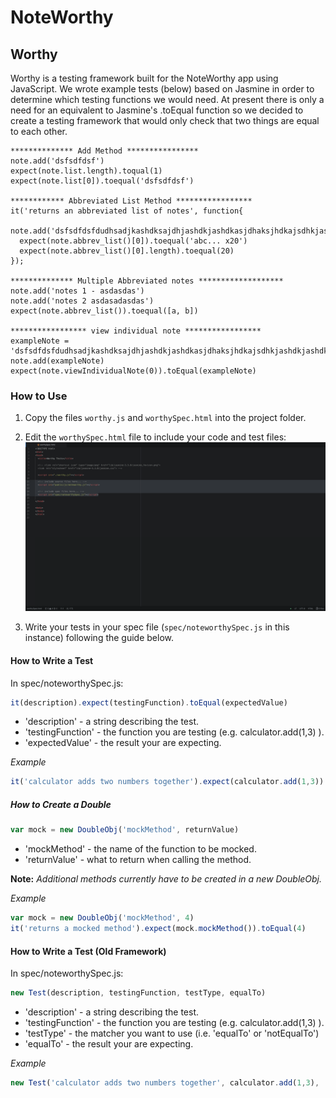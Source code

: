 # NoteWorthy #

## Worthy ##
Worthy is a testing framework built for the NoteWorthy app using JavaScript. We wrote example tests (below) based on Jasmine in order to determine which testing functions we would need. At present there is only a need for an equivalent to Jasmine's .toEqual function so we decided to create a testing framework that would only check that two things are equal to each other.

```
************** Add Method ****************
note.add('dsfsdfdsf')
expect(note.list.length).toqual(1)
expect(note.list[0]).toequal('dsfsdfdsf')

************ Abbreviated List Method *****************
it('returns an abbreviated list of notes', function{
  note.add('dsfsdfdsfdudhsadjkashdksajdhjashdkjashdkasjdhaksjhdkajsdhkjashdkjashdkj')
  expect(note.abbrev_list()[0]).toequal('abc... x20')
  expect(note.abbrev_list()[0].length).toequal(20)
});

************** Multiple Abbreviated notes *******************
note.add('notes 1 - asdasdas')
note.add('notes 2 asdasadasdas')
expect(note.abbrev_list()).toequal([a, b])

***************** view individual note *****************
exampleNote = 'dsfsdfdsfdudhsadjkashdksajdhjashdkjashdkasjdhaksjhdkajsdhkjashdkjashdkj'
note.add(exampleNote)
expect(note.viewIndividualNote(0)).toEqual(exampleNote)
```

### How to Use ###
1. Copy the files `worthy.js` and `worthySpec.html` into the project folder.

2. Edit the `worthySpec.html` file to include your code and test files:
![worthySpec](public/images/worthySpec.png)

3. Write your tests in your spec file (`spec/noteworthySpec.js` in this instance) following the guide below.

#### How to Write a Test ####
In spec/noteworthySpec.js:

```JavaScript
it(description).expect(testingFunction).toEqual(expectedValue)
```

* 'description' - a string describing the test.
* 'testingFunction' - the function you are testing (e.g. calculator.add(1,3) ).
* 'expectedValue' - the result your are expecting.

_Example_
```JavaScript
it('calculator adds two numbers together').expect(calculator.add(1,3)).toEqual(4)
```

##### How to Create a Double #####
```JavaScript
var mock = new DoubleObj('mockMethod', returnValue)
```

* 'mockMethod' - the name of the function to be mocked.
* 'returnValue' - what to return when calling the method.

**Note:** _Additional methods currently have to be created in a new DoubleObj._

_Example_
```JavaScript
var mock = new DoubleObj('mockMethod', 4)
it('returns a mocked method').expect(mock.mockMethod()).toEqual(4)
```

#### How to Write a Test (Old Framework) ####
In spec/noteworthySpec.js:

```JavaScript
new Test(description, testingFunction, testType, equalTo)
```

* 'description' - a string describing the test.
* 'testingFunction' - the function you are testing (e.g. calculator.add(1,3) ).
* 'testType' - the matcher you want to use (i.e. 'equalTo' or 'notEqualTo')
* 'equalTo' - the result your are expecting.

_Example_
```JavaScript
new Test('calculator adds two numbers together', calculator.add(1,3), 'equalTo', 4)
```
